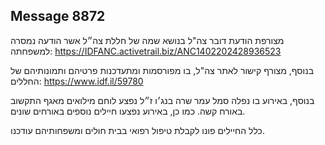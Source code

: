 ## Message 8872

מצורפת הודעת דובר צה"ל בנושא שמה של חללת צה״ל אשר הודעה נמסרה למשפחתה: https://IDFANC.activetrail.biz/ANC1402202428936523

בנוסף, מצורף קישור לאתר צה"ל, בו מפורסמות ומתעדכנות פרטיהם ותמונותיהם של החללים: https://www.idf.il/59780

בנוסף, באירוע בו נפלה סמל עמר שרה בנג׳ו ז״ל נפצע לוחם מילואים מאגף התקשוב באורח קשה. כמו כן, באירוע נפצעו חיילים נוספים באורחים שונים.

כלל החיילים פונו לקבלת טיפול רפואי בבית חולים ומשפחותיהם עודכנו.

